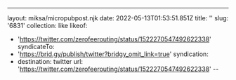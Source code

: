 ---
layout: miksa/micropubpost.njk
date: 2022-05-13T01:53:51.851Z
title: ''
slug: '6831'
collection: like
likeof:
  - 'https://twitter.com/zerofeerouting/status/1522270547492622338'
syndicateTo:
  - 'https://brid.gy/publish/twitter?bridgy_omit_link=true'
syndication:
  - destination: twitter
    url: 'https://twitter.com/zerofeerouting/status/1522270547492622338'
--

